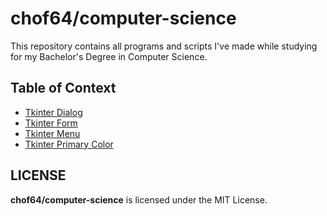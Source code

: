 # chof64/computer-science

This repository contains all programs and scripts I've made while studying for my Bachelor's Degree in Computer Science.

## Table of Context
- [Tkinter Dialog](/tkinter-dialog/README.md)
- [Tkinter Form](/tkinter-form/README.md)
- [Tkinter Menu](/tkinter-menu/README.md)
- [Tkinter Primary Color](/tkinter-primarycolor/README.md)

## LICENSE

**chof64/computer-science** is licensed under the MIT License.
